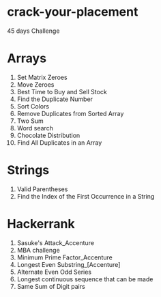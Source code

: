 # crack-your-placement
45 days Challenge

# **Arrays**
1) Set Matrix Zeroes
2) Move Zeroes
3) Best Time to Buy and Sell Stock
4) Find the Duplicate Number
5) Sort Colors
6) Remove Duplicates from Sorted Array
7) Two Sum
8) Word search
9) Chocolate Distribution
10) Find All Duplicates in an Array

   
# **Strings**
1) Valid Parentheses
2) Find the Index of the First Occurrence in a String


# **Hackerrank**
1) Sasuke's Attack_Accenture
2) MBA challenge
3) Minimum Prime Factor_Accenture
4) Longest Even Substring_[Accenture]
5) Alternate Even Odd Series
6) Longest continuous sequence that can be made
7) Same Sum of Digit pairs
